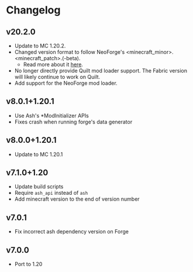 # Changelog
## v20.2.0
- Update to MC 1.20.2.
- Changed version format to follow NeoForge's <minecraft_minor>.<minecraft_patch>.(-beta).
    - Read more about it [here](https://neoforged.net/news/20.2release/).
- No longer directly provide Quilt mod loader support. The Fabric version will likely continue to work on Quilt.
- Add support for the NeoForge mod loader.

## v8.0.1+1.20.1
- Use Ash's *ModInitializer APIs
- Fixes crash when running forge's data generator

## v8.0.0+1.20.1
- Update to MC 1.20.1

## v7.1.0+1.20
- Update build scripts
- Require `ash_api` instead of `ash`
- Add minecraft version to the end of version number

## v7.0.1
- Fix incorrect ash dependency version on Forge

## v7.0.0
- Port to 1.20
